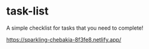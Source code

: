 # task-list
A simple checklist for tasks that you need to complete!

https://sparkling-chebakia-8f3fe8.netlify.app/
